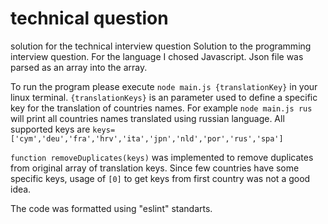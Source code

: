 # technical question
 solution for the technical interview question
Solution to the programming interview question. For the language I chosed Javascript. Json file was parsed as an array into the array.

To run the program please execute `node main.js {translationKey}` in your linux terminal. `{translationKeys}` is an parameter used to define a specific key for the translation of countries names. For example `node main.js rus` will print all countries names translated using russian language.
All supported keys are `keys=['cym','deu','fra','hrv','ita','jpn','nld','por','rus','spa']`

`function removeDuplicates(keys)` was implemented to remove duplicates from original array of translation keys. Since few countries have some specific keys, usage of `[0]` to get keys from first country was not a good idea. 

The code was formatted using "eslint" standarts. 
